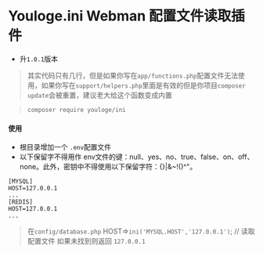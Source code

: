 # Youloge.ini Webman 配置文件读取插件

- 升`1.0.1`版本

> 其实代码只有几行，但是如果你写在`app/functions.php`配置文件无法使用，如果你写在`support/helpers.php`里面是有效的但是你项目`composer update`会被重置，建议老大给这个函数变成内置

> `composer require youloge/ini`

#### 使用

- 根目录增加一个 `.env`配置文件
- 以下保留字不得用作 env文件的键：null、yes、no、true、false、on、off、none。此外，密钥中不得使用以下保留字符：{}|&~!()^"。
```
[MYSQL]
HOST=127.0.0.1
...
[REDIS]
HOST=127.0.0.1
...
```

> 在`config/database.php`  HOST=>`ini('MYSQL.HOST','127.0.0.1')`; // 读取配置文件 如果未找到则返回 `127.0.0.1`